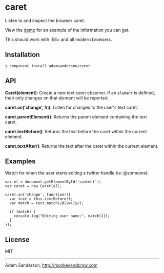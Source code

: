 caret
=====

Listen to and inspect the browser caret.

View the [demo](http://adamsanderson.github.com/caret/) for an example of the information you can get.

This should work with IE8+ and all modern browsers.

Installation
------------

    $ component install adamsanderson/caret

API
---

**Caret(element)**: Create a new text caret observer.  If an `element` is defined, then only changes on that element will be reported.

**caret.on('change', fn)**: Listen for changes to the user's text caret.

**caret.parentElement()**: Returns the parent element containing the text caret.

**caret.textBefore()**: Returns the text before the caret within the current element.

**caret.textAfter()**: Returns the text after the caret within the current element.

Examples
--------

Watch for when the user starts editing a twitter handle (ie: @someone).

    var el = document.getElementById('content');
    var caret = new Caret(el);
    
    caret.on('change', function(){
      var text = this.textBefore();
      var match = text.match(/@(\w+)$/);
      
      if (match) {
        console.log("Editing user name:", match[1]);
      }
    });


License
-------

  MIT

---

Adam Sanderson, http://monkeyandcrow.com